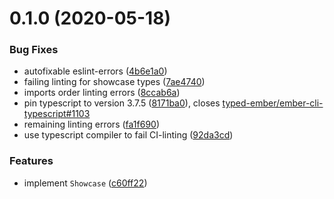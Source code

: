 # 0.1.0 (2020-05-18)


### Bug Fixes

* autofixable eslint-errors ([4b6e1a0](https://github.com/effective-ember/ember-showcase/commit/4b6e1a0d2eba6fdaa726769e1b4e25b16c860d31))
* failing linting for showcase types ([7ae4740](https://github.com/effective-ember/ember-showcase/commit/7ae474013b3465ed3286f232db3f73d18fa6f25e))
* imports order linting errors ([8ccab6a](https://github.com/effective-ember/ember-showcase/commit/8ccab6ad972fc5df3ed25bdf764f80b2ec76fac4))
* pin typescript to version 3.7.5 ([8171ba0](https://github.com/effective-ember/ember-showcase/commit/8171ba06af54ec894a4d52612fef47cfb186b776)), closes [typed-ember/ember-cli-typescript#1103](https://github.com/typed-ember/ember-cli-typescript/issues/1103)
* remaining linting errors ([fa1f690](https://github.com/effective-ember/ember-showcase/commit/fa1f69095d17079e3c127fd6d2fbf52cdb9c2d1f))
* use typescript compiler to fail CI-linting ([92da3cd](https://github.com/effective-ember/ember-showcase/commit/92da3cd79be41ef6559a6207e66a70109b278e98))


### Features

* implement `Showcase` ([c60ff22](https://github.com/effective-ember/ember-showcase/commit/c60ff22357a10d7a4ff04d0eeda271e099307bcd))

